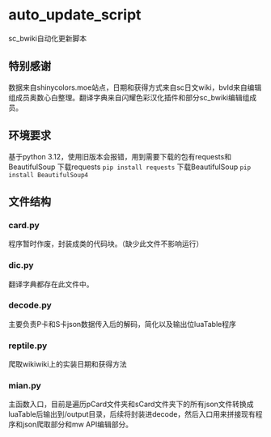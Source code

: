 # auto_update_script
sc_bwiki自动化更新脚本
## 特别感谢
数据来自shinycolors.moe站点，日期和获得方式来自sc日文wiki，bvId来自编辑组成员奥数心白整理。翻译字典来自闪耀色彩汉化插件和部分sc_bwiki编辑组成员。
## 环境要求
基于python 3.12，使用旧版本会报错，用到需要下载的包有requests和BeautifulSoup
下载requests `pip install requests`
下载BeautifulSoup `pip install BeautifulSoup4`
## 文件结构
### card.py
  程序暂时作废，封装成类的代码块。（缺少此文件不影响运行）
### dic.py
  翻译字典都存在此文件中。
### decode.py
  主要负责P卡和S卡json数据传入后的解码，简化以及输出位luaTable程序
### reptile.py
  爬取wikiwiki上的实装日期和获得方法
### mian.py
  主函数入口，目前是遍历pCard文件夹和sCard文件夹下的所有json文件转换成luaTable后输出到/output目录，后续将封装进decode，然后入口用来拼接现有程序和json爬取部分和mw API编辑部分。

